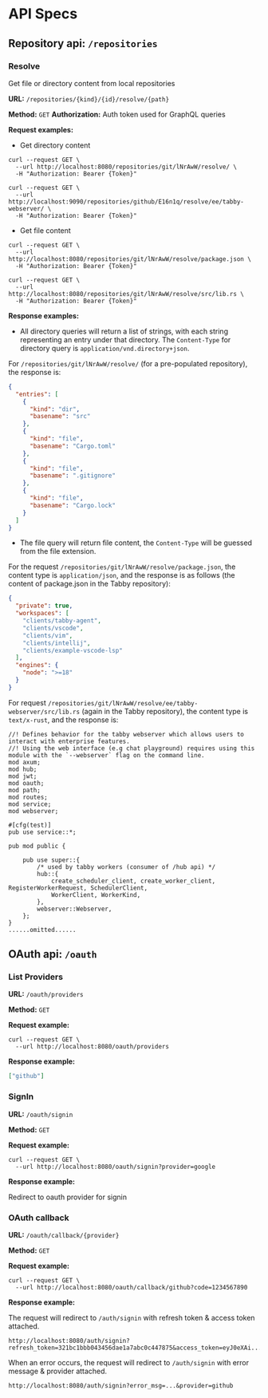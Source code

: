 # API Specs

## Repository api: `/repositories`

### Resolve

Get file or directory content from local repositories

**URL:** `/repositories/{kind}/{id}/resolve/{path}`

**Method:** `GET`
**Authorization:** Auth token used for GraphQL queries

**Request examples:**

- Get directory content

```shell
curl --request GET \
  --url http://localhost:8080/repositories/git/lNrAwW/resolve/ \
  -H "Authorization: Bearer {Token}"

curl --request GET \
  --url http://localhost:9090/repositories/github/E16n1q/resolve/ee/tabby-webserver/ \
  -H "Authorization: Bearer {Token}"
```

- Get file content

```shell
curl --request GET \
  --url http://localhost:8080/repositories/git/lNrAwW/resolve/package.json \
  -H "Authorization: Bearer {Token}"

curl --request GET \
  --url http://localhost:8080/repositories/git/lNrAwW/resolve/src/lib.rs \
  -H "Authorization: Bearer {Token}"
```

**Response examples:**

- All directory queries will return a list of strings, with each string representing an entry under that directory. The `Content-Type` for directory query is `application/vnd.directory+json`.

For `/repositories/git/lNrAwW/resolve/` (for a pre-populated repository), the response is:

```json
{
  "entries": [
    {
      "kind": "dir",
      "basename": "src"
    },
    {
      "kind": "file",
      "basename": "Cargo.toml"
    },
    {
      "kind": "file",
      "basename": ".gitignore"
    },
    {
      "kind": "file",
      "basename": "Cargo.lock"
    }
  ]
}
```

- The file query will return file content, the `Content-Type` will be guessed from the file extension.

For the request `/repositories/git/lNrAwW/resolve/package.json`, the content type is `application/json`, and the response is as follows (the content of package.json in the Tabby repository):

```json
{
  "private": true,
  "workspaces": [
    "clients/tabby-agent",
    "clients/vscode",
    "clients/vim",
    "clients/intellij",
    "clients/example-vscode-lsp"
  ],
  "engines": {
    "node": ">=18"
  }
}
```

For request `/repositories/git/lNrAwW/resolve/ee/tabby-webserver/src/lib.rs` (again in the Tabby repository), the content type is `text/x-rust`, and the response is:

```text
//! Defines behavior for the tabby webserver which allows users to interact with enterprise features.
//! Using the web interface (e.g chat playground) requires using this module with the `--webserver` flag on the command line.
mod axum;
mod hub;
mod jwt;
mod oauth;
mod path;
mod routes;
mod service;
mod webserver;

#[cfg(test)]
pub use service::*;

pub mod public {

    pub use super::{
        /* used by tabby workers (consumer of /hub api) */
        hub::{
            create_scheduler_client, create_worker_client, RegisterWorkerRequest, SchedulerClient,
            WorkerClient, WorkerKind,
        },
        webserver::Webserver,
    };
}
......omitted......
```

## OAuth api: `/oauth`

### List Providers

**URL:** `/oauth/providers`

**Method:** `GET`

**Request example:**

```shell
curl --request GET \
  --url http://localhost:8080/oauth/providers
```

**Response example:**

```json
["github"]
```

### SignIn

**URL:** `/oauth/signin`

**Method:** `GET`

**Request example:**

```shell
curl --request GET \
  --url http://localhost:8080/oauth/signin?provider=google
```

**Response example:**

Redirect to oauth provider for signin


### OAuth callback

**URL:** `/oauth/callback/{provider}`

**Method:** `GET`

**Request example:**

```shell
curl --request GET \
  --url http://localhost:8080/oauth/callback/github?code=1234567890
```

**Response example:**

The request will redirect to `/auth/signin` with refresh token & access token attached.

```
http://localhost:8080/auth/signin?refresh_token=321bc1bbb043456dae1a7abc0c447875&access_token=eyJ0eXAi......1NiJ9.eyJleHAi......bWluIjp0cnVlfQ.GvHSMUfc...S5BnwY
```

When an error occurs, the request will redirect to `/auth/signin` with error message & provider attached.
```
http://localhost:8080/auth/signin?error_msg=...&provider=github 
```
